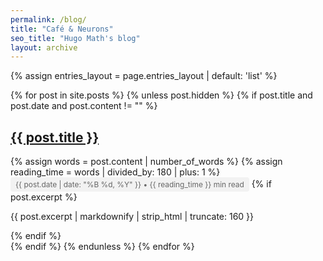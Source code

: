 ```yaml
---
permalink: /blog/
title: "Café & Neurons"
seo_title: "Hugo Math's blog"
layout: archive
---
```


{% assign entries_layout = page.entries_layout | default: 'list' %}
<div class="entries-{{ entries_layout }}">
  {% for post in site.posts %}
    {% unless post.hidden %}
      {% if post.title and post.date and post.content != "" %}
        <div class="archive__item">
          <h2 class="archive__item-title">
            <a href="{{ post.url }}">{{ post.title }}</a>
          </h2>
          {% assign words = post.content | number_of_words %}
          {% assign reading_time = words | divided_by: 180 | plus: 1 %}
          <span class="post-meta">
            {{ post.date | date: "%B %d, %Y" }} • {{ reading_time }} min read
          </span>
          {% if post.excerpt %}
            <p class="archive__item-excerpt">
              {{ post.excerpt | markdownify | strip_html | truncate: 160 }}
            </p>
          {% endif %}
        </div>
      {% endif %}
    {% endunless %}
  {% endfor %}
</div>

<style>
.post-meta {
  display: inline-block;
  padding: 4px 8px;
  background-color: #f2f2f2;
  border-radius: 4px;
  font-size: 0.85em;
  color: #666;
}
</style>
